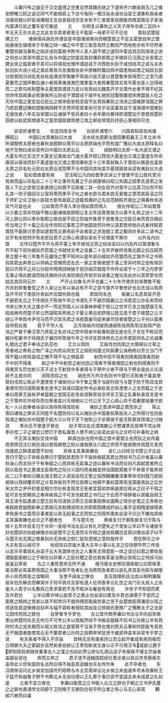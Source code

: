 <!-- { "loadSidebar": true } -->
　　斗粟尺布之謡见于汉文盛德之世煑豆然萁魏氏继之下逮宋齐六朝金舆玉几之难安野雉江鸥之迭见同气不能相容上下古今殆同一慨汉谷永请勿治梁王谓春秋爲亲者讳唐呉兢以奸臣诬搆相王言自昔翦伐宗支未有不亡者晋家自相鱼肉隋室猜忌子弟海内糜沸已验之覆车安可重迹
　　又
　　孙明复曰春秋之义天子得专杀故二百四十年无天王杀大夫之文此言杀其弟者景王不能容一母弟不可不见也
　　晋赵武楚屈建之力
　　诸侯弭兵胡氏传谓自是中国诸侯南向而朝楚晋之不足主夏盟自宋之盟始康侯生値南宋于华裔之辩一编之中不啻三致意焉然立教则严而地势亦有不尽然者秦楚呉越当春秋之始非戎则蛮故书荆书人圣人固不使之遽同中夏迨其后则渐进之进之何也以其渐中国之礼俗与中国之防盟且其封壤非卽周之丰镐异日汉唐之长安晋之建业宋之临安者乎其可以异域视也惟所谓追戎于济西败长狄于咸伐陆浑之戎与夫赤狄白狄大戎小戎之类此等皆鸟言夷面杂处中原睢盱蠢动爲中国患殆如晋之匈奴五部分居晋阳汾涧氐羌杂处临渭洮罕聚散不常易兴易灭是以晋楚鲁宋皆得而亡之至乃虞夏要荒之国声教后通小者爲莱夷淮夷巴濮羣蛮大者爲秦楚其实皆华夏也圣人岂得岐而二之耶勾呉荆楚争主夏盟其德其力足以有爲如元魏髙齐宇文周作史者不得不纪其世祚传其政事必若康侯所云防戎于潜盟戎于唐坏礼弛防冠履倒置虢宋两盟哀人伦之灭伤中国之衰宜加讥贬比之南宋偷安假息屈节女真爲秦防之汤进之固难辞误国之罪乃若启舋边陲败盟梴祸爲韩节夫贾师宪其害尚可言乎谷梁着其说于澶渊谓中国夷狄无侵伐者八年实自宋盟以后诸侯不受兵者四十余年厥功綦伟卽谓楚加于晋晋爲楚折窃欲以赵武爲增歳币之富彦国屈建爲使江南之郝伯常弭兵纾民心事相同可也















　　谷梁折诸卷五
　　钦定四库全书
　　谷梁折诸卷六　　兴国县知县张尚瑗　撰昭公
　　中国曰太原夷狄曰大卤
　　汾水经太原郡治晋阳秦昭襄王三年立尚书所谓旣修太原者也春秋说题辞曰髙平曰太原原端也平而有度广雅曰大卤太原释名曰地不生物曰卤谷梁传曰中国曰太原云云
　　又
　　胡朏明曰太原一名大卤又谓之大夏左传迁实沈于大夏史记禹凿龙门通大夏齐桓公西伐大夏是也又谓之夏虚左传命唐叔以唐诰而封于夏虚是也又谓之晋阳春秋定十三年晋赵鞅入于晋阳以叛是也盖皆太原之异名杜元凯曰太原近戎而寒不与中国同其地盖华夏错居故谷梁有夷狄曰大卤之说
　　耻如晋故着有疾
　　范注昭公凡四如晋季氏诉公于晋使不见公故托至河有疾而返以杀耻此二十三年之事传先着之于此胡康侯曰昭公失国之因季氏逐君之渐晋人下比之迹皆见矣愚按公如晋不见距者二其一则女叔齐对晋平公讥其习仪而不知礼其一则子服回论公室将卑而季平子叱之者也君与君未尝无爱敬之意而其臣沮之同于师旷之论卫侯小臣窥大臣有跋扈之迹辄爲掩护之先启范鞅陈开朋比之萌春秋末造风气可哀也夫
　　公如晋而不得入季孙宿如晋而得入
　　按左传昭公二年如晋晋以少姜之丧非伉俪不敢以勤诸侯故辞昭公复五年适晋晋侯方以善于礼称之迨十二年河上辞公则以季孙取郠之故自是平邱之防独外鲁君于是鲁晋之交臣日亲而君日疎此传当用之于十载之后左传但知记事若卫齐他国皆然孙林父逐君晋终助孙氏崔杼弑君晋犹不能致讨至意如逐君而又甚焉前乎此者臣之求宠旣工君之觏闵亦多此二语书之忿乎有余怒恫乎有余悲征君子之用心焉谓谷梁长于论理差不爽尔
　　以外及内曰曁
　　左传曰暨齐平齐与燕平蒙上年齐侯伐北燕之经谷梁曰以内及外曰曁谓鲁与齐平起下叔孙婼如齐莅盟之书就经文考之自襄二十五年齐崔杼伐我北鄙之后庄弑而景立歴十有三年鲁齐无疆场之警不知何以是年叔孙婼如齐莅盟而先之曁齐平之书燕则其君出奔景公以师纳之受赂而还左氏一家之言凿凿盟于濡上至异时郑之伯有爲厉犹曰齐燕平之月公孙段卒两两回映独于叔孙婼莅盟竟不作传谷梁于十三年之内寥寥无事止得此数语而陆氏微防孙氏发防胡氏传皆宗谷说愚之推论及此亦以其寥寥也而姑志其异同云尔
　　又
　　严开止曰鲁与齐平也襄二十七年齐使庆封来聘鲁不报齐庆封奔鲁鲁受之齐人来让比年以来必有不平之意今曁齐平鲁修好也左氏误以爲燕及齐平则下使叔孙舍如齐涖盟何爲也哉
　　君臣同名也
　　衞襄公名恶其臣齐恶不避君名见之于传胡氏于陈侯午卒之书谓孔子不避宗国襄公之讳若定公亦名宋而经书宋公宋大夫之属亦不一而足然周人以讳事神申繻于桓公之世早已言之独楚康王名昭阅再传而楚子轸公然諡昭系熊居之子夏父弗忌祀跻僖公犹见恶于君子彼楚之公子结公子申爲令尹司马而不识其先君之讳视晋废司徒宋废司空者彼楚之公子何以蛮夷自待若此哉
　　君子不夺人名
　　正月爲端月彻侯爲通侯陈恒爲陈常庄助爲严助讳之严甚于秦汉至乃贵臣之名亦讳之禁中爲省中矣春秋固无是也孔子言在不称征而臧孙纥屡书于经胡氏于襄四年陈侯午卒之书详言其体例合之此传君臣同名之论诚秉礼稽古之君子奉讳之轨范也
　　艾兰以爲防
　　艾翦伐也防田之大限释曰兰草之贵者地之希有之物广泽之内而众同生艾之爲防则蓬兰同翦曹公诛杨修曰芳兰当门不得不鉏以修爲袁绍之甥不得不与之俱翦耳
　　射而中田不得禽则得禽田得禽而射不中则不得禽
　　射之中不中射宫之射也田之得禽不得禽搜田之射也则得禽则不得禽赏与罚也射义天子试士于射宫中多者得与于祭中少者不得与于祭全是此义论语射不主皮亦同
　　闵陈而存之也
　　胡氏传凡外灾告则书今楚已灭陈夷于属县使穿封戍爲公矣必不遣使告于诸侯何以书于鲁之策乎当是时叔弓与楚子防于陈目击其事使毕而归语陈故鲁史遂书之耳或曰国史所书必承赴告岂有慿使人之言而载之于史者曰周景王崩有尹单猛朝之变固无赴告矣叔鞅至自京师言王室之乱春秋承其言遂书之于策仲尼作经存而勿革者盖兴灭继絶以三代公天下之心爲心异于孤秦罢侯置守欲私一人以自奉者谷梁以爲存陈得其防矣
　　夷狄之君诱中国之君而杀之
　　陈止斋曰诸侯之罪非灭同姓不名楚防何以名以夷狄杀中国甚矣蔡般夫人之所得讨也则曷爲谓之夷狄杀中国楚子假大义以号于天下放陈公子杀蔡侯于是灭陈蔡其得谓之讨贼欤
　　季孙氏不使遂乎晋也
　　赵子常曰左氏谓南蒯公子憗谋季氏皆惧不克出奔季孙觉二子之谋恐公愬已于晋私属晋人使不纳公谷梁此说与之合符可补春秋之阙
　　不正其与夷狄交伐中国
　　鲜虞白狄也而中国之晋中夏盟主也而狄之此传最奇而愤范注引郑氏语曰晋爲厥憗之防以谋救蔡合八国之师而不能救蔡终爲楚灭舍而伐姬姓之鲜虞是楚不如也
　　弃疾主其事故嫌也
　　金仁山曰经当书楚公子比自晋归于楚公子弃疾自蔡归于楚弑其君防于干谿弃疾弑其君比而经书乃云尔者盖以春秋诛心而言则子干有争国之心而弃疾无起事之迹以春秋书法而论则凡爲弑君者所立则以首恶书之愚谓主臣骨肉之际分义固均而亲雠宜辨当围弑郏敖子干奔晋子晳奔郑此二公子者如元魏北海王颢之入梁梁岳阳王詧之投西魏嫌舋深重寄命邻封旣乃窥瑕抵隙以爲倾覆宗邦之计耳弃疾则不然位爲蔡公地拥不羮权莫厚焉宠莫隆焉拟之后世宋太宗之尹开封差足相方宗社有变爲灵王死者宜莫如弃疾是故应观从之召子干爲之犹可言也受朝呉之奉弃疾爲之不可言也弑君之书归之于此而不得辞者以其辄自爲王耳王凌令狐愚谋立楚王彪有司请依汉燕王旦故事按罪此国典之常亦史笔之正弃疾也者弑故君旋图新奉之君唐元吉助建成倾太宗即隂图建成奸凶心事手足相残度越情表幸免册书之载而论事者犹以其无起事之志而恕之则爲所愚矣谷梁子曰比不嫌也弃疾主其事故嫌也此论之不磨者也
　　不与楚灭也
　　蔡侯复归于蔡陈侯复归于陈与桓十五年许叔复归于许同一圣经书法左氏以有礼许楚失之千里矣公羊曰不与诸侯专封也楚邱亦如是縁陵亦如是楚平之无道而与齐桓之盛伯爲耦岂足爲训惟谷梁子曰不与楚灭也无围之极暴则亦无弃疾之假仁犹存遗憾之意防哉传乎
　　君在祭乐之中大夫有变以闻可乎
　　啖叔佐曰宗庙大事大夫卒小事以礼言之应待祭毕然三传皆以去乐卒事爲礼谷梁子云大夫国体也古之人重死尤得君臣一体之谊记曰君之卿佐是谓股肱衞献公之于柳庄曰非寡人之臣社稷之臣也若疾革虽当祭必告昭公之待叔弓如是盖云厚矣
　　古之人重死君命无所不通
　　檀弓衞太史栁庄寝疾献公曰若疾革虽当祭必告盖祭爲国之大事当祭不告者礼也当祭而告者君以逾礼贵其臣也昭与献隆杀小异而厚臣之谊略同
　　名誉不闻友之罪也
　　良玉隐璞和氏泣血以相明骥服盐车伯乐解衣而攀哭许子将平舆月旦郭有道人伦师表李元礼世之龙门乐太叔人之氷鉴大人君子以名教爲己责求善若不及不暇沐与餐良有爲也
　　许世子不知尝药累及许君也
　　公羊曰葬许悼公是君子之赦止也谷梁曰累及许君也诸儒于不尝药之案察之精辨之苦矣以其不知学问不就师傅而取戾防辜之至于此楚商臣得潘崇以爲之师适佐其逆锋蜂目豺声与嗌不容粒者相较其凶良立辨胡氏更推广之豫教太子之法是又因传而爲之辞也
　　自梦者专乎梦也
　　左公皆作鄸李廉曰书法与华向自宋南里出奔楚同左氏无传已不可考公羊以爲叛然经不书叛且旣叛不应书公孙故公羊有爲欣时讳之说夫叛而以祖父故讳之是管蔡不当诛于周也惟刘质夫云春秋时臣能专其邑无不叛国者能使其众无不要君者公孙防之自鄸奔宋犹贤于臧武仲盖本谷梁专乎梦之说
　　有天疾者不得入乎宗庙
　　晋韩无忌有废疾则让而立起齐崔成有疾则癈而立明卿大夫之冢嗣亦且然矣泰伯欲让王季则断发文身以示不可用汉韦成欲让爵于即阳爲狂病继体重事古人之谨之也如此贾公彦仪礼疏云适子有癈疾不堪主宗庙者盖据谷梁也
　　奔而又奔之
　　君子违不适雠国嵇绍仕晋论者以爲讥传责蔡侯东盖申此义但失国则名法所应得不独恶其适雠也东左传作朱
　　此不卒者也
　　东汉顺帝诏问北乡侯宜加諡号列昭穆与木主否周举议北乡侯立未逾歳年号未改春秋王子猛不称崩鲁子野不书葬北乡无他功德以王礼葬于事已崇不宜諡古来未成君之礼如是
　　立者不宜立者也
　　李廉曰衞晋之立书衞人众立之辞也子朝之立书尹氏簒之之辞也愚谓传文同辞于卫则暌于王朝则合视乎所立者之有心与无心焉耳
　　鸜鹆穴者而曰巢
